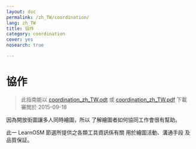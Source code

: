 ```yaml
---
layout: doc
permalink: /zh_TW/coordination/
lang: zh_TW
title: 協作
category: coordination
cover: yes
nosearch: true

---
```


協作
============

> 此指南能以 [coordination_zh_TW.odt](/files/coordination_zh_TW.odt) 或 [coordination_zh_TW.pdf](/files/coordination_zh_TW.pdf) 下載  
> 審閲於 2015-09-18

因為開放街圖讓多人同時繪圖，所以 了解繪圖者如何協同工作會很有幫助。

此一 LearnOSM 節選所提供之各類工具資訊係有關 用於繪圖活動、溝通手段 及品質保証。